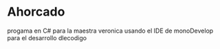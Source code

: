 # Ahorcado
progama en C# para la maestra veronica
usando el IDE de monoDevelop para el desarrollo dlecodigo
